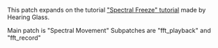 This patch expands on the tutorial ["Spectral Freeze" tutorial](https://youtu.be/Eli51HS7gwU) made by Hearing Glass. 

Main patch is "Spectral Movement"
Subpatches are "fft_playback" and "fft_record"

